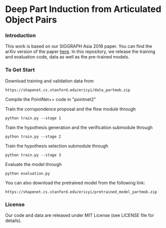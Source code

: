 # Deep Part Induction from Articulated Object Pairs
### Introduction
This work is based on our SIGGRAPH Asia 2018 paper. You can find the arXiv version of the paper [here](http://arxiv.org/abs/1809.07417). In this repository, we release the training and evaluation code, data as well as the pre-trained models.

### To Get Start

Download training and validation data from
  
    https://shapenet.cs.stanford.edu/ericyi/data_partmob.zip
  
Compile the PointNet++ code in "pointnet2"

Train the corrspondence proposal and the flow module through

    python train.py --stage 1

Train the hypothesis generation and the verification submodule through

    python train.py --stage 2
    
Train the hypothesis selection submodule through

    python train.py --stage 3
    
Evaluate the model through

    python evaluation.py
    
You can also download the pretrained model from the following link:

    https://shapenet.cs.stanford.edu/ericyi/pretrained_model_partmob.zip

### License

Our code and data are released under MIT License (see LICENSE file for details).
